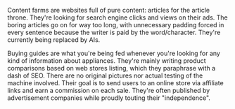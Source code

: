 Content farms are websites full of pure content: articles for the article throne.
They're looking for search engine clicks and views on their ads.
The boring articles go on for way too long, with unnecessary padding forced in every sentence because the writer is paid by the word/character.
They're currently being replaced by AIs.

Buying guides are what you're being fed whenever you're looking for any kind of information about appliances.
They're mainly writing product comparisons based on web stores listing, which they paraphrase with a dash of SEO.
There are no original pictures nor actual testing of the machine involved.
Their goal is to send users to an online store via affiliate links and earn a commission on each sale.
They're often published by advertisement companies while proudly touting their "independence".
